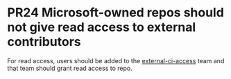 # PR24 Microsoft-owned repos should not give read access to external contributors

For read access, users should be added to the [external-ci-access] team and that
team should grant read access to repo.

[external-ci-access]: https://github.com/orgs/dotnet/teams/external-ci-access/members
